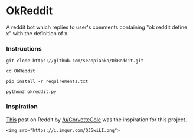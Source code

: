 # OkReddit
A reddit bot which replies to user's comments containing "ok reddit define x" with the definition of x.

### Instructions

`git clone https://github.com/seanpianka/OkReddit.git`

`cd OkReddit`

`pip install -r requirements.txt`

`python3 okreddit.py`

### Inspiration

[This](https://www.reddit.com/r/RequestABot/comments/51v8rg/bot_that_responds_to_a_sentence_with_the_google/) post on Reddit by [/u/CorvetteCole](//www.reddit.com/user/CorvetteCole) was the inspiration for this project.

```
<img src="https://i.imgur.com/QJ5wiLI.png">
```
